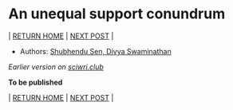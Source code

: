 # An unequal support conundrum 

| [RETURN HOME](https://csgsciencesurvey.github.io/WISCSG2018/) | [NEXT POST](./part-2-gender-bias-myth-or-fact.md) |

- Authors: [Shubhendu Sen, Divya Swaminathan](./authors_contributors.md)

*Earlier version on [sciwri.club](https://www.sciwri.club/wp-content/uploads/2019/03/CGS-WiS_Team1_20190308-2.pdf)*

**To be published**

| [RETURN HOME](https://csgsciencesurvey.github.io/WISCSG2018/) | [NEXT POST](./part-2-gender-bias-myth-or-fact.md) |
